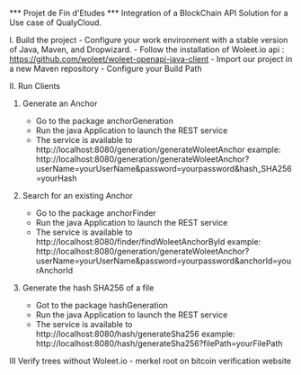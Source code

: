 *** Projet de Fin d'Etudes ***
Integration of a BlockChain API Solution for a Use case of QualyCloud.



I. Build the project
	- Configure your work environment with a stable version of Java, Maven, and Dropwizard.
	- Follow the installation of Woleet.io api : https://github.com/woleet/woleet-openapi-java-client
	- Import our project in a new Maven repository
	- Configure your Build Path 
	

II. Run Clients
1) Generate an Anchor
	- Go to the package anchorGeneration
	- Run the java Application to launch the REST service
	- The service is available to http://localhost:8080/generation/generateWoleetAnchor
	example: http://localhost:8080/generation/generateWoleetAnchor?userName=yourUserName&password=yourpassword&hash_SHA256=yourHash
	
2) Search for an existing Anchor
	- Go to the package anchorFinder
	- Run the java Application to launch the REST service
	- The service is available to http://localhost:8080/finder/findWoleetAnchorById
	example: http://localhost:8080/generation/generateWoleetAnchor?userName=yourUserName&password=yourpassword&anchorId=yourAnchorId
	
3) Generate the hash SHA256 of a file
	- Got to the package hashGeneration
	- Run the java Application to launch the REST service
	- The service is available to http://localhost:8080/hash/generateSha256
	example: http://localhost:8080/hash/generateSha256?filePath=yourFilePath
	
	
III Verify trees without Woleet.io 
	- merkel root on bitcoin verification website
	

	

	

	
